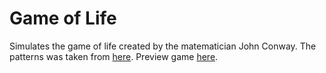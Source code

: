 
# Game of Life

Simulates the game of life created by the matematician John Conway. 
The patterns was taken from [here](https://web.archive.org/web/20160325045805/http://argentum.freeserve.co.uk/lex.htm).
Preview game [here](https://viniciusrplima.github.io/game-of-life/).
